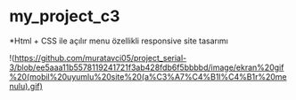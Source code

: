 # my_project_c3
*Html + CSS ile açılır menu özellikli responsive site tasarımı </p>
!(https://github.com/muratavci05/project_serial-3/blob/ee5aaa11b5578119241721f3ab428fdb6f5bbbbd/image/ekran%20gif%20(mobil%20uyumlu%20site%20(a%C3%A7%C4%B1l%C4%B1r%20menulu).gif)
